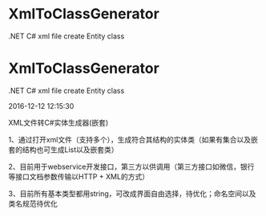 # XmlToClassGenerator
.NET  C# xml file create Entity class

# XmlToClassGenerator
.NET  C# xml file create Entity class


2016-12-12 12:15:30

XML文件转C#实体生成器(嵌套)

1、通过打开xml文件（支持多个），生成符合其结构的实体类（如果有集合以及嵌套的结构也可生成List<T>以及嵌套类）

2、目前用于webservice开发接口，第三方以供调用（第三方接口如微信，银行等接口文档参数传输以HTTP + XML的方式）

3、目前所有基本类型都用string，可改成界面自由选择，待优化；命名空间以及类名规范待优化
